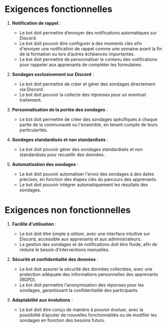 # Exigences fonctionnelles

1. **Notification de rappel** :
   - Le bot doit permettre d’envoyer des notifications automatiques sur Discord.
   - Le bot doit pouvoir être configurer à des moments clés afin d'envoyer une notification de rappel comme une semaine avant la fin de la formation ou lors d’autres échéances importantes.
   - Le bot doit permettre de personnaliser le contenu des notifications pour rappeler aux apprenants de compléter les formulaires.

2. **Sondages exclusivement sur Discord** :
   - Le bot doit permettre de créer et gérer des sondages directement via Discord.
   - Le bot doit pouvoir la collecte des réponses pour un eventuel traitement.

3. **Personnalisation de la portée des sondages** :
   - Le bot doit permettre de créer des sondages spécifiques à chaque partie de la communauté ou l'ensemble, en tenant compte de leurs particularités.

4. **Sondages standardisés et non standardisés** :
   - Le bot doit pouvoir gérer des sondages standardisés et non standardisés pour recueillir des données.

5. **Automatisation des sondages** :
   - Le bot doit pouvoir automatiser l'envoi des sondages à des dates précises, en fonction des étapes clés du parcours des apprenants.
   - Le bot doit pouvoir intégrer automatiquement les résultats des sondages.


# Exigences non fonctionnelles

1. **Facilité d'utilisation** :
   - Le bot doit être simple à utiliser, avec une interface intuitive sur Discord, accessible aux apprenants et aux administrateurs.
   - La gestion des sondages et de notifications doit être fluide, afin de réduire le besoin d’interventions manuelles.

2. **Sécurité et confidentialité des données** :
   - Le bot doit assurer la sécurité des données collectées, avec une protection adéquate des informations personnelles des apprenants (RGPD).
   - Le bot doit permettre l'anonymisation des réponses pour les sondages, garantissant la confidentialité des participants.

5. **Adaptabilité aux évolutions** :
   - Le bot doit être conçu de manière à pouvoir évoluer, avec la possibilité d’ajouter de nouvelles fonctionnalités ou de modifier les sondages en fonction des besoins futurs.